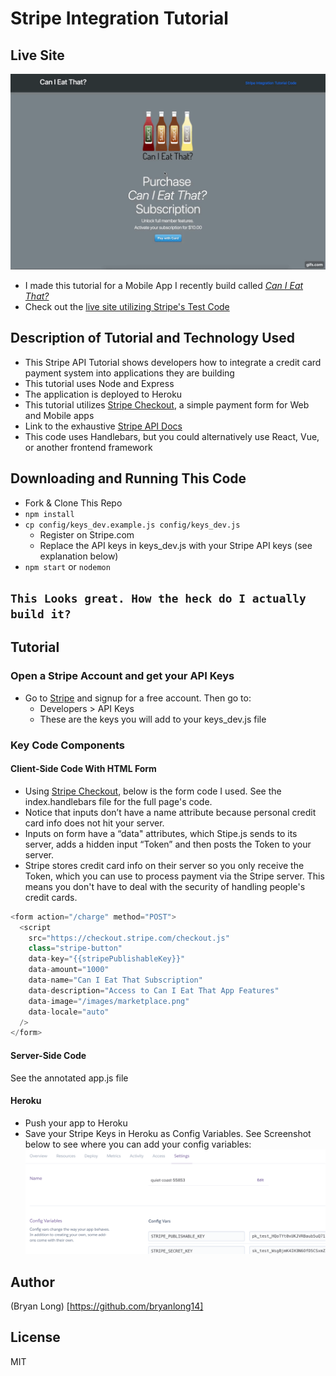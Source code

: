 # Stripe Integration Tutorial

## Live Site

![Live Site Demo Code](https://github.com/BryanLong14/Stripe-Tutorial/blob/master/public/images/Tutorial.gif)

* I made this tutorial for a Mobile App I recently build called [_Can I Eat That?_](https://github.com/BryanLong14/Can-I-Eat-That-Frontend-Capstone-Project)
* Check out the [live site utilizing Stripe's Test Code](https://quiet-coast-55853.herokuapp.com/)

## Description of Tutorial and Technology Used

* This Stripe API Tutorial shows developers how to integrate a credit card payment system into applications they are building
* This tutorial uses Node and Express
* The application is deployed to Heroku
* This tutorial utilizes [Stripe Checkout](https://stripe.com/checkout), a simple payment form for Web and Mobile apps
* Link to the exhaustive [Stripe API Docs](https://stripe.com/docs/api)
* This code uses Handlebars, but you could alternatively use React, Vue, or another frontend framework

## Downloading and Running This Code

* Fork & Clone This Repo
* `npm install`
* `cp config/keys_dev.example.js config/keys_dev.js`
  * Register on Stripe.com
  * Replace the API keys in keys_dev.js with your Stripe API keys (see explanation below)
* `npm start` or `nodemon`

## `This Looks great. How the heck do I actually build it?`

## Tutorial

### Open a Stripe Account and get your API Keys

* Go to [Stripe](https://stripe.com/) and signup for a free account. Then go to:
  * Developers > API Keys
  * These are the keys you will add to your keys_dev.js file

### Key Code Components

#### Client-Side Code With HTML Form

* Using [Stripe Checkout](https://stripe.com/checkout), below is the form code I used. See the index.handlebars file for the full page's code.
* Notice that inputs don’t have a name attribute because personal credit card info does not hit your server.
* Inputs on form have a “data" attributes, which Stipe.js sends to its server, adds a hidden input “Token” and then posts the Token to your server.
* Stripe stores credit card info on their server so you only receive the Token, which you can use to process payment via the Stripe server. This means you don't have to deal with the security of handling people's credit cards.

```javascript
<form action="/charge" method="POST">
  <script
    src="https://checkout.stripe.com/checkout.js"
    class="stripe-button"
    data-key="{{stripePublishableKey}}"
    data-amount="1000"
    data-name="Can I Eat That Subscription"
    data-description="Access to Can I Eat That App Features"
    data-image="/images/marketplace.png"
    data-locale="auto"
  />
</form>
```

#### Server-Side Code

See the annotated app.js file

#### Heroku

* Push your app to Heroku
* Save your Stripe Keys in Heroku as Config Variables. See Screenshot below to see where you can add your config variables:
  ![Config Variables](/public/images/HerokuConfigVars.jpg)

## Author

(Bryan Long) [https://github.com/bryanlong14]

## License

MIT
